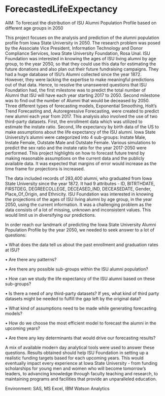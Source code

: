 # ForecastedLifeExpectancy
AIM: To forecast the distribution of ISU Alumni Population Profile based on different age groups in 2050

This project focuses on the analysis and prediction of the alumni population profile from Iowa State University in 2050. The research problem was posed by the Associate Vice President, Information Technology and Donor Compliance Services, Iowa State University Foundation, Rosa Unal. ISU Foundation was interested in knowing the ages of ISU living alumni by age group, to the year 2050, so that they could use this data for estimating the future donations and also plan out their future fundraising campaigns. They had a huge database of ISU’s Alumni collected since the year 1872. However, they were lacking the expertise to make meaningful predictions out of that data. Hence, to resolve the unanswered questions that ISU Foundation had, the first milestone was to predict the total number of Alumni that ISU will have each year starting 2017 to 2050. Second milestone was to find out the number of Alumni that would be deceased by 2050. Three different types of forecasting models, Exponential Smoothing, Holt’s Trend Forecasting and, Autoregressive Forecasting, were created to predict new alumni each year from 2017. This analysis also involved the use of two third-party datasets. First, the enrollment data which was utilized to estimate the instate ratio. Second, life expectancy by birth data of the US to make assumptions about the life expectancy of the ISU alumni. Iowa State University’s alumni were categorized into 4 sub-groups: Instate Male, Instate Female, Outstate Male and Outstate Female. Various simulations to predict the sex ratio and the instate ratio for the year 2017-2050 were performed. This project highlights on how to forecast future trend by making reasonable assumptions on the current data and the publicly available data. It was expected that margins of error would increase as the time frame for projections is increased.

The data included records of 283,400 alumni, who graduated from Iowa State University since the year 1872. It had 9 attributes - ID, BITRTHDATE, FIRSTDEG, DEGREECOLLEGE, DECEASED_IND, DECEASEDATE, Gender, Place_Of_Origin, and Ethnicity. ISU Foundation was interested in knowing the projections of the ages of ISU living alumni by age group, in the year 2050, using the current information. It was a challenging problem as the data consists of a lot of missing, unknown and inconsistent values. This would limit us in diversifying our predictions. 

In order reach our landmark of predicting the Iowa State University Alumni Population Profile by the year 2050, we needed to seek answer to a lot of questions:

•	What does the data tell us about the past enrollment and graduation rates at ISU?

•	Are there any patterns?

•	Are there any possible sub-groups within the ISU alumni population?

•	How can we study the life expectancy of the ISU alumni based on these sub-groups?

•	Is there a need of any third-party datasets? If yes, what kind of third party datasets might be needed to fulfill the gap left by the original data?

•	What kind of assumptions need to be made while generating forecasting models?

•	How do we choose the most efficient model to forecast the alumni in the upcoming years?

•	Are there any key determinants that would drive our forecasting results?

A mix of available modern day analytical tools were used to answer these questions. Results obtained should help ISU Foundation in setting up a realistic funding targets based for each upcoming years. This would eventually impact every experience at Iowa State University - from funding scholarships for young men and women who will become tomorrow’s leaders, to advancing knowledge through faculty teaching and research, to maintaining programs and facilities that provide an unparalleled education.

Environment: SAS, MS Excel, IBM Watson Analytics
